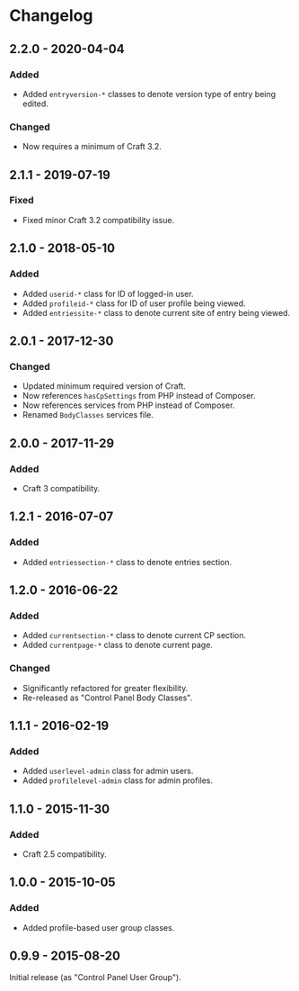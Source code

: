 # Changelog

## 2.2.0 - 2020-04-04

### Added
- Added `entryversion-*` classes to denote version type of entry being edited.

### Changed
- Now requires a minimum of Craft 3.2.

## 2.1.1 - 2019-07-19

### Fixed
- Fixed minor Craft 3.2 compatibility issue.

## 2.1.0 - 2018-05-10

### Added
- Added `userid-*` class for ID of logged-in user.
- Added `profileid-*` class for ID of user profile being viewed.
- Added `entriessite-*` class to denote current site of entry being viewed.

## 2.0.1 - 2017-12-30

### Changed
- Updated minimum required version of Craft.
- Now references `hasCpSettings` from PHP instead of Composer.
- Now references services from PHP instead of Composer.
- Renamed `BodyClasses` services file.

## 2.0.0 - 2017-11-29

### Added
- Craft 3 compatibility.

## 1.2.1 - 2016-07-07

### Added
- Added `entriessection-*` class to denote entries section.

## 1.2.0 - 2016-06-22

### Added
- Added `currentsection-*` class to denote current CP section.
- Added `currentpage-*` class to denote current page.

### Changed
- Significantly refactored for greater flexibility.
- Re-released as "Control Panel Body Classes".

## 1.1.1 - 2016-02-19

### Added
- Added `userlevel-admin` class for admin users.
- Added `profilelevel-admin` class for admin profiles.

## 1.1.0 - 2015-11-30

### Added
- Craft 2.5 compatibility.

## 1.0.0 - 2015-10-05

### Added
- Added profile-based user group classes.

## 0.9.9 - 2015-08-20

Initial release (as "Control Panel User Group").
